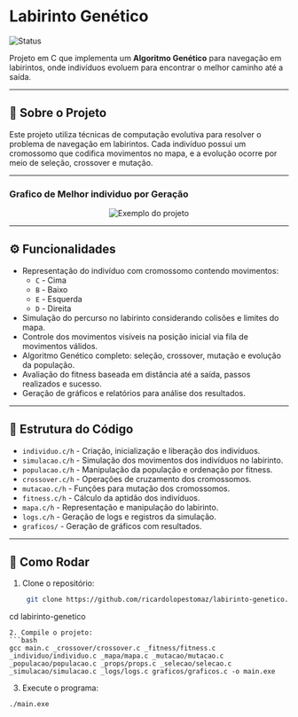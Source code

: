 # Labirinto Genético

![Status](https://img.shields.io/badge/status-em%20desenvolvimento-yellow)

Projeto em C que implementa um **Algoritmo Genético** para navegação em labirintos, onde indivíduos evoluem para encontrar o melhor caminho até a saída.

---

## 📌 Sobre o Projeto

Este projeto utiliza técnicas de computação evolutiva para resolver o problema de navegação em labirintos. Cada indivíduo possui um cromossomo que codifica movimentos no mapa, e a evolução ocorre por meio de seleção, crossover e mutação.

---
### Grafico de Melhor individuo por Geração
<p align="center">
  <img src="https://i.ibb.co/pBLMVMRZ/Captura-de-tela-2025-06-25-101349.png" alt="Exemplo do projeto">
</p>


---
## ⚙️ Funcionalidades

- Representação do indivíduo com cromossomo contendo movimentos:  
  - `C` - Cima  
  - `B` - Baixo  
  - `E` - Esquerda  
  - `D` - Direita
- Simulação do percurso no labirinto considerando colisões e limites do mapa.
- Controle dos movimentos visíveis na posição inicial via fila de movimentos válidos.
- Algoritmo Genético completo: seleção, crossover, mutação e evolução da população.
- Avaliação do fitness baseada em distância até a saída, passos realizados e sucesso.
- Geração de gráficos e relatórios para análise dos resultados.

---

## 🧩 Estrutura do Código

- `individuo.c/h` - Criação, inicialização e liberação dos indivíduos.
- `simulacao.c/h` - Simulação dos movimentos dos indivíduos no labirinto.
- `populacao.c/h` - Manipulação da população e ordenação por fitness.
- `crossover.c/h` - Operações de cruzamento dos cromossomos.
- `mutacao.c/h` - Funções para mutação dos cromossomos.
- `fitness.c/h` - Cálculo da aptidão dos indivíduos.
- `mapa.c/h` - Representação e manipulação do labirinto.
- `logs.c/h` - Geração de logs e registros da simulação.
- `graficos/` - Geração de gráficos com resultados.

---

## 🚀 Como Rodar

1. Clone o repositório:
   ```bash
    git clone https://github.com/ricardolopestomaz/labirinto-genetico.git
cd labirinto-genetico
   ```
2. Compile o projeto:
 ```bash
gcc main.c _crossover/crossover.c _fitness/fitness.c _individuo/individuo.c _mapa/mapa.c _mutacao/mutacao.c _populacao/populacao.c _props/props.c _selecao/selecao.c _simulacao/simulacao.c _logs/logs.c graficos/graficos.c -o main.exe
  ```
3. Execute o programa:
```bash
./main.exe
```
